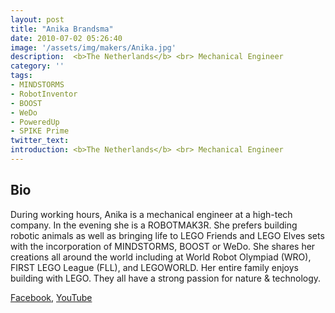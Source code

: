 ```yaml
---
layout: post
title: "Anika Brandsma"
date: 2010-07-02 05:26:40
image: '/assets/img/makers/Anika.jpg'
description:  <b>The Netherlands</b> <br> Mechanical Engineer
category: ''
tags:
- MINDSTORMS
- RobotInventor
- BOOST
- WeDo
- PoweredUp
- SPIKE Prime
twitter_text:
introduction: <b>The Netherlands</b> <br> Mechanical Engineer
---
```




## Bio


During working hours, Anika is a mechanical engineer at a high-tech company. In the evening she is a ROBOTMAK3R. She prefers building robotic animals as well as bringing life to LEGO Friends and LEGO Elves sets with the incorporation of MINDSTORMS, BOOST or WeDo. She shares her creations all around the world including at World Robot Olympiad (WRO), FIRST LEGO League (FLL), and LEGOWORLD. Her entire family enjoys building with LEGO. They all have a strong passion for nature & technology.

<!-- Anika acts as Ambassador of the ROBOTMAK3RS RLOC and reports all of it's activities to LEGO via the LEGO Ambassador Network (LAN) -->

[Facebook](https://www.facebook.com/Vuurzoon/), [YouTube](https://www.youtube.com/Vuurzoon)

<!-- ![placeholder](/assets/img/robotmak3rs Ambassador Anika.png "ambassador@robotmak3rs.com"){:class="img-responsive"} -->